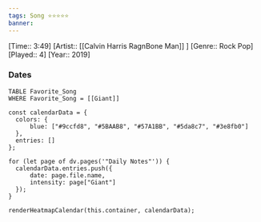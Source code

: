 ```yaml
---
tags: Song ⭐⭐⭐⭐⭐ 
banner:
---
```

[Time:: 3:49]
[Artist:: [[Calvin Harris RagnBone Man]] ]
[Genre:: Rock Pop]
[Played:: 4]
[Year:: 2019]
### Dates
````dataview
TABLE Favorite_Song
WHERE Favorite_Song = [[Giant]]
````

  ```dataviewjs
const calendarData = { 
	colors: { 
		blue: ["#9ccfd8", "#5BAAB8", "#57A1BB", "#5da8c7", "#3e8fb0"] 
	}, 
	entries: [] 
}; 

for (let page of dv.pages('"Daily Notes"')) { 
	calendarData.entries.push({ 
		date: page.file.name, 
		intensity: page["Giant"]
	}); 
} 

renderHeatmapCalendar(this.container, calendarData);
```
